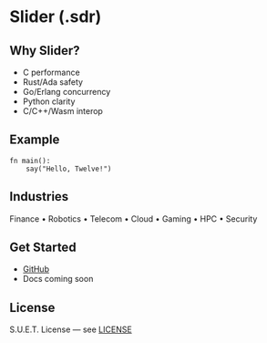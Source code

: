 # Slider (.sdr)

## Why Slider?
- C performance  
- Rust/Ada safety  
- Go/Erlang concurrency  
- Python clarity  
- C/C++/Wasm interop  

## Example
```sdr
fn main():
    say("Hello, Twelve!")
```

## Industries
Finance • Robotics • Telecom • Cloud • Gaming • HPC • Security

## Get Started
- [GitHub](https://github.com/JoeySoprano420/slider)
- Docs coming soon

## License
S.U.E.T. License — see [LICENSE](https://github.com/JoeySoprano420/S.U.E.T.-License/blob/main/License.md)
